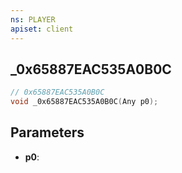 ```yaml
---
ns: PLAYER
apiset: client
---
```

## _0x65887EAC535A0B0C

```c
// 0x65887EAC535A0B0C
void _0x65887EAC535A0B0C(Any p0);
```


## Parameters
* **p0**:



